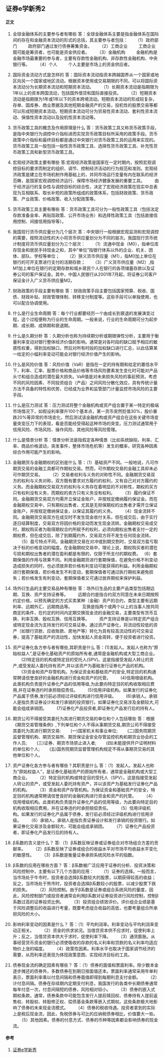 ## 证券e学新秀2

#### 正文
1. 全球金融体系的主要参与者有哪些
    答：全球金融体系主要是指金融体系在国际间的存在和金融资本流动的形式的总括，其主要参与者包括：
　　（1）政府部门
　　    政府部门通过发行债券筹集资金。
　　（2）工商企业
　　    工商企业既可能是筹资者，也可能是资金供应者。
　　（3）金融机构
　　    金融机构是金融市场最重要的参与者，主要有存款性金融机构、非存款性金融机构、中央银行等。
　　（4）个人
　　    个人主要是市场上的资金供应者。

1. 国际资金流动方式是怎样的
    答：国际资本流动指资本跨越国界从一个国家或地区向另一个国家或地区流动。根据资本使用或交易期限的不同，可以将国际资本流动分为长期资本流动和短期资本流动。
　　（1）长期资本流动是指期限为1年以上的资本跨国流动，包括国外借贷和国际直接投资。
　　（2）短期资本流动是指期限为1年或1年以下的资本跨境流动。短期资本流动的形成较复杂，存单、国库券、商业票据及其他短期金融资产的交易，投机性的股票交易等都可以形成短期资本流动。短期资本流动可分为贸易性资本流动、套利性资本流动、保值性资本流动以及投机性资本流动等。

1. 货币政策工具的概念及作用原理是什么
    答：货币政策工具又称货币政策手段，是指中央银行为调控中介指标进而实现货币政策目标所采用的政策手段。货币政策中介指标和最终目标都是通过中央银行对货币政策工具的运用来实现的。货币政策工具一般包括一般性货币政策工具、选择性货币政策工具、补充性货币政策工具和新型货币政策工具。

1. 宏观经济政策主要有哪些
    答:宏观经济政策是国家在一定时期内，按照宏观调控目标的要求而制定的组织、调节、控制经济活动的行为规范和准则。宏观经济政策是建立在市场机制作用基础上的，并同市场运行变量有内在联系的经济范畴，是国家宏观调控经济运行、保障市场经济健康发展的重要工具。
　　由于经济运行的复杂性与调控目标的综合性，决定了宏观经济政策在现实中总表现为互相联系、取长补短的政策所组成的政策体系，包括财政政策、货币政策、产业政策、价格政策、收入分配政策等。

1. 货币政策工具主要有哪些
    答：货币政策工具可分为一般性政策工具（包括法定存款准备金率、再贴现政策、公开市场业务）和选择性政策工具（包括直接信用控制、间接信用指导等）。

1. 我国现行货币供应量分为几个层次
    答：中央银行一般根据宏观监测和宏观调控的需要，按照流动性的大小将货币供应量划分为不同的层次。我国现行货币统计制度将货币供应量划分为三个层次：
　　（1）流通中现金（M0），指单位库存现金和居民手持现金之和，其中“单位”指银行体系以外的企业、机关、团体、部队、学校等单位；
　　（2）狭义货币供应量（M1），指M0加上单位在银行的可开支票进行支付的活期存款；
　　（3）广义货币供应量（M2）,指M1加上单位在银行的定期存款和城乡居民个人在银行的各项储蓄存款以及证券公司的客户保证金。其中，中国人民银行从2001年7月起，将证券公司客户保证金计入广义货币供应量M2。

1. 财政政策的手段主要有哪些
    答：财政政策手段主要包括国家预算、税收、国债、财政补贴、财政管理体制、转移支付制度等。这些手段可以单独使用，也可以配合协调使用。

1. 什么是行业生命周期
    答：每个行业都要经历一个由成长到衰退的发展演变过程，这个过程便称为行业的生命周期。一般来说，行业的生命周期可分为起步期、成长期、成熟期和衰退期。

1. 什么是久期分析
    答：久期分析也称为持续期分析或期限弹性分析，主要用于衡量利率变动对银行整体经济价值的影响。通常是对各时段的缺口赋予相应的敏感性权重，得到加权缺口，然后对所有时段的加权缺口进行汇总，以此估算某一给定的小幅利率变动可能会对银行经济价值产生的影响。

1. 什么是风险价值
    答：风险价值（VaR）是指在一定的持有期和给定的置信水平下，利率、汇率、股票价格和商品价格等市场风险要素发生变化时可能对产品头寸和组合造成的潜在最大损失。VaR值是对未来损失风险的事前预测，考虑不同的风险因素、不同投资组合（产品）之间风险分散化效应，具有传统计量方法不具备的特性和优势，已经成为业界和监管部门计量监控市场风险的主要手段。

1. 什么是压力测试
    答：压力测试将整个金融机构或资产组合置于某一特定的极端市场情况下，如假设利率骤升100个基本点，某一货币突然贬值30%，股价暴跌20%等异常的市场变化，然后测试该金融机构或资产组合在这些关键市场变量突变压力下的表现，看是否能经受得起这种市场的突变。压力测试通常用于信用风险、市场风险、操作风险、其他风险等风险管理。

1. 什么是情景分析
    答：情景分析法是指假定各种情景（比如系统缺陷，利率、汇率、商品价格波动，突发事件，整体市场危机等）发生的概率，研究各种因素综合作用可能产生的影响。

1. 金融期货与金融期权的区别是什么
    答：（1）基础资产不同。一般地说，凡可作期货交易的金融工具都可作期权交易。然而，可作期权交易的金融工具却未必可作期货交易。
　　（2）交易者权利与义务的对称性不同。金融期货交易双方的权利与义务对称，双方既有要求对方履约的权利，又有自己对对方履约的义务。而金融期权交易双方的权利与义务存在着明显的不对称性，期权的买方只有权利没有义务，而期权的卖方只有义务没有权利。
　　（3）履约保证不同。金融期货交易双方均需开立保证金账户，并按规定缴纳履约保证金。而在金融期权交易中，只有期权出售者，尤其是无担保期权的出售者才需开立保证金账户，并按规定缴纳保证金，以保证其履约的义务。
　　（4）现金流转不同。金融期货交易双方在成交时不发生现金收付关系，但在成交后，由于实行逐日结算制度，交易双方将因价格的变动而发生现金流转。金融期权交易成交时，期权购买者为取得期权合约所赋予的权利，必须向期权出售者支付一定的期权费，但在成交后，除了到期履约外，交易双方将不发生任何现金流转。
　　（5）盈亏特点不同。金融期货交易在对冲或到期交割时，交易双方盈亏取决于标的价格变动的幅度。在金融期权交易中，理论上说，期权购买者的潜在亏损和期权出售者的潜在盈利都是有限的，仅限于所支付的期权费。
（6）套期保值的作用与效果不同。利用金融期货进行套期保值，在避免价格不利变动造成损失的同时，也必须放弃若价格有利变动可能获得的利益。利用金融期权进行套期保值，若价格发生不利变动，套期保值者可通过执行期权来避免损失；若价格发生有利变动，套期保值者又可通过放弃期权来保护利益。

1. 场外衍生品的主要交易品种有哪些
    答：场外衍生品的主要产品类型包括期远期、互换、资产支持证券等。
　　远期合约是指合约双方同意在未来日期按照约定价格，以预先确定的方式买卖某种（金融）资产的合约，类型主要有远期利率、远期外汇、远期商品等。
　　互换是指两个或两个以上的当事人按共同商定的条件，在约定的时间内定期交换现金流的金融交易，主要类型有货币互换、利率互换、股权互换、信用互换等。
　　资产支持证券是以特定资产组合或特定现金流为支持发行的可交易证券。通过资产证券化，将流动性较低的资产（如银行贷款、应收账款、房地产等）转化为具有较高流动性的可交易证券，提高了基础资产的流动性，加快发起人资金周转，便于投资者进行投资。

1. 资产证券化各方参与者有哪些,其职责是什么
    答：(1)发起人。发起人也称为“原始权益人”,是证券化基础资产的原始所有者,通常是金融机构或大型工商企业。
　　(2)特定目的机构或特定目的受托人(SPV)。这是指接受发起人转让的资产,或受发起人委托持有资产,并以该资产为基础发行证券化产品的机构。
　　(3)资金和资产存管机构。为保证资金和基础资产的安全,特定目的机构通常聘请信誉良好的金融机构进行资金和资产的托管。
　　(4)信用增级机构。此类机构负责提升证券化产品的信用等级,为此要向特定目的机构收取相应费用,并在证券违约时承担赔偿责任。
　　(5)信用评级机构。如果发行的证券化产品属于债券,发行前必须经过评级机构进行信用评级。
　　(6)承销人。承销人是指负责证券设计和发行承销的投资银行。如果证券化交易涉及金额较大,可能会组成承销团。
　　(7)证券化产品投资者,即证券化产品发行后的持有人。

1. 期货公司不得接受其委托为其进行期货交易的单位和个人包括哪些
    答：根据《期货交易管理条例》,下列单位和个人不得从事期货交易,期货公司不得接受其委托为其进行期货交易: 
　　(一)国家机关和事业单位; 
　　(二)国务院期货监督管理机构、期货交易所、期货保证金安全存管监控机构和期货业协会的工作人员; 
　　(三)证券、期货市场禁止进入者; 
　　(四)未能提供开户证明材料的单位和个人; 
　　(五)国务院期货监督管理机构规定不得从事期货交易的其他单位和个人。

1. 资产证券化各方参与者有哪些？其职责是什么
    答：（1）发起人。发起人也称为“原始权益人”，是证券化基础资产的原始所有者，通常是金融机构或大型工商企业。 
　　（2）特定目的机构或特定目的受托人（SPV）。这是指接受发起人转让的资产，或受发起人委托持有资产，并以该资产为基础发行证券化产品的机构。 
　　（3）资金和资产存管机构。为保证资金和基础资产的安全，特定目的机构通常聘请信誉良好的金融机构进行资金和资产的托管。 
　　（4）信用增级机构。此类机构负责提升证券化产品的信用等级，为此要向特定目的机构收取相应费用，并在证券违约时承担赔偿责任。 
　　（5）信用评级机构。如果发行的证券化产品属于债券，发行前必须经过评级机构进行信用评级。 
　　（6）承销人。承销人是指负责证券设计和发行承销的投资银行。如果证券化交易涉及金额较大，可能会组成承销团。 
　　（7）证券化产品投资者，即证券化产品发行后的持有人。

1. β系数的含义是什么？
    答:（1）β系数反映证券或证券组合对市场组合方差的贡献率。
　　（2）β系数反映了证券或组合的收益水平对市场平均收益水平变化的敏感性。 
　　（3）β系数是衡量证券承担系统风险水平的指数。

1. β系数的应用在哪些方面？
    答：β系数被广泛应用于证券的分析、投资决策和风险控制中，主要有以下几个方面的应用：
　　（1）证券的选择。一般而言，当市场处于牛市时，投资者会选择β系数较大的股票，以期获得较高的收益；反之，当市场处于熊市时，投资者会选择β系数较小的股票，以减少股票下跌的损失。
　　（2）风险控制。由于β系数是证券或组合系统风险的量度，因此，风险控制部门或投资者通常会利用β系数对证券投资进行风险控制，控制β系数过高的证券投资比例。
　　（3）投资组合绩效评价。评价组合业绩是基于风险调整后的收益进行考量，既要考虑组合收益的高低，也要考量组合所承担风险的大小。

1. 影响利率变动的因素是什么？
    答：（1）平均利润率。利率变动与平均利润率变动正相关。
　　（2）资金的供求状况。当借贷资本供不应求时，促使利率上升；反之，当借贷资本供大于求时，促使利率下降。
　　（3）通货膨胀。从事经营货币资金的银行必须使吸收的存款的名义利率和贷款的名义利率均适应物价上涨的幅度。
　　（4）政策性因素。利率水平也取决于国家调节经济的需要，从而利率还表现为体现政策意图、实现经济目标的工具。

1. 债券现金流的确定因素有哪些？
    答：（1）债券的面值和票面利率。除少数本金逐步摊还的债券外，多数债券在到期日按面值还本。票面利率通常采用年单利表示，票面利率乘以付息间隔和债券面值即得到每期利息支付金额。
　　（2）计付息间隔。债券在存续期内定期支付利息，我国发行的各类中长期债券通常每年付息一次，付息间隔短的债券，风险相对较小。
　　（3）债券的嵌入式期权条款。通常，债券条款中可能包含发行人提前赎回权、债券持有人提前返售权、转股权、转股修正权、偿债基金条款等嵌入式期权。这些条款极大地影响了债券的未来现金流模式。
　　（4）债券的税收待遇。投资者拿到的实际上是税后现金流，因此，免税债券与可比的应纳税债券相比，价值要大一些。
　　（5）其他因素。债券的付息方式、债券的币种等因素都会影响债券的现金流。 





#### 参考
1. [证券e学新秀](https://www.sac.net.cn/tzzyd/zqex/xxp/2j/index_1.html ' 证券e学新秀')